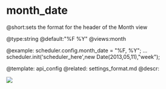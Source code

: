 month_date
=============
@short:sets the format for the header of the Month view 
	

@type:string
@default:"%F %Y"
@views:month

@example:
scheduler.config.month_date = "%F, %Y";
...
scheduler.init('scheduler_here',new Date(2013,05,11),"week");


@template:	api_config
@related:
	settings_format.md
@descr:

<img src="api/monthView_properties.png"/>